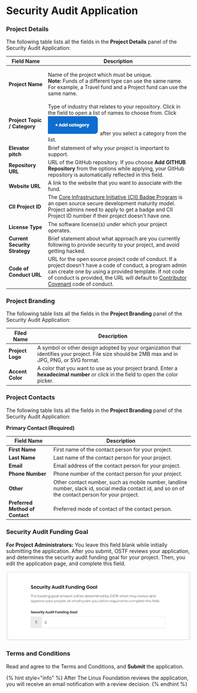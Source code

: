 # Security Audit Application

### Project Details

The following table lists all the fields in the **Project Details** panel of the Security Audit Application:

| Field Name                    | Description                                                                                                                                                                                                                                                                                                                      |
| ----------------------------- | -------------------------------------------------------------------------------------------------------------------------------------------------------------------------------------------------------------------------------------------------------------------------------------------------------------------------------- |
| **Project Name**              | <p>Name of the project which must be unique.<br><strong>Note:</strong> Funds of a different type can use the same name. For example, a Travel fund and a Project fund can use the same name.</p>                                                                                                                                 |
| **Project Topic / Category**  | Type of industry that relates to your repository. Click in the field to open a list of names to choose from. Click ![](<../.gitbook/assets/18088098 (3) (2) (1) (1) (1) (1).jpg>) after you select a category from the list.                                                                                                     |
| **Elevator pitch**            | Brief statement of why your project is important to support.                                                                                                                                                                                                                                                                     |
| **Repository URL**            | URL of the GitHub repository. If you choose **Add GITHUB Repository** from the options while applying, your GitHub repository is automatically reflected in this field.                                                                                                                                                          |
| **Website URL**               | A link to the website that you want to associate with the fund.                                                                                                                                                                                                                                                                  |
| **CII Project ID**            | The [Core Infrastructure Initiative (CII) Badge Program](https://www.coreinfrastructure.org/programs/badge-program/) is an open source secure development maturity model. Project admins need to apply to get a badge and CII Project ID number if their project doesn't have one.                                               |
| **License Type**              | The software license(s) under which your project operates.                                                                                                                                                                                                                                                                       |
| **Current Security Strategy** | Brief statement about what approach are you currently following to provide security to your project, and avoid getting hacked.                                                                                                                                                                                                   |
| **Code of Conduct URL**       | URL for the open source project code of conduct. If a project doesn't have a code of conduct, a program admin can create one by using a provided template. If not code of conduct is provided, the URL will default to [Contributor Covenant](https://www.contributor-covenant.org/version/1/4/code-of-conduct) code of conduct. |

### Project Branding

The following table lists all the fields in the **Project Branding** panel of the Security Audit Application:

| Filed Name       | Description                                                                                                                                     |
| ---------------- | ----------------------------------------------------------------------------------------------------------------------------------------------- |
| **Project Logo** | A symbol or other design adopted by your organization that identifies your project. File size should be 2MB max and in JPG, PNG, or SVG format. |
| **Accent Color** | A color that you want to use as your project brand. Enter a **hexadecimal number** or click in the field to open the color picker.              |

### Project Contacts

The following table lists all the fields in the **Project Branding** panel of the Security Audit Application:

**Primary Contact (Required)**

| **Field Name**                  | **Description**                                                                                                                                    |
| ------------------------------- | -------------------------------------------------------------------------------------------------------------------------------------------------- |
| **First Name**                  | First name of the contact person for your project.                                                                                                 |
| **Last Name**                   | Last name of the contact person for your project.                                                                                                  |
| **Email**                       | Email address of the contact person for your project.                                                                                              |
| **Phone Number**                | Phone number of the contact person for your project.                                                                                               |
| **Other**                       | Other contact number, such as mobile number, landline number, slack id, social media contact id, and so on of the contact person for your project. |
| **Preferred Method of Contact** | Preferred mode of contact of the contact person.                                                                                                   |

### Security Audit Funding Goal

**For Project Administrators:** You leave this field blank while initially submitting the application. After you submit, OSTF reviews your application, and determines the security audit funding goal for your project. Then, you edit the application page, and complete this field.

![security audit funding goal](<../.gitbook/assets/security audit funding goal.png>)

### Terms and Conditions

Read and agree to the Terms and Conditions, and **Submit** the application.

{% hint style="info" %}
After The Linux Foundation reviews the application, you will receive an email notification with a review decision.
{% endhint %}
